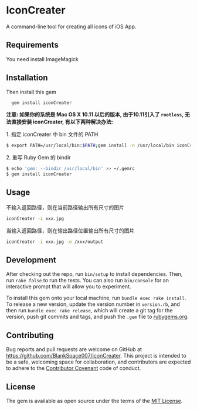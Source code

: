 # IconCreater

A command-line tool for creating all icons  of iOS App.

## Requirements

You need install ImageMagick

## Installation

Then install this gem
```ruby
  gem install iconCreater
```
**注意: 如果你的系统是 Mac OS X 10.11 以后的版本, 由于10.11引入了 `rootless`, 无法直接安装 iconCreater, 有以下两种解决办法:**


1\. 指定 iconCreater 中 bin 文件的 PATH

```sh
$ export PATH=/usr/local/bin:$PATH;gem install -n /usr/local/bin iconCreater
```

2\. 重写 Ruby Gem 的 bindir

```sh
$ echo 'gem: --bindir /usr/local/bin' >> ~/.gemrc
$ gem install iconCreater
```

## Usage
不输入返回路径，则在当前路径输出所有尺寸的图片
```sh
iconCreater -i xxx.jpg
```
当输入返回路径，则在输出路径位置输出所有尺寸的图片
```sh
iconCreater -i xxx.jpg -o /xxx/output
```

## Development

After checking out the repo, run `bin/setup` to install dependencies. Then, run `rake false` to run the tests. You can also run `bin/console` for an interactive prompt that will allow you to experiment.

To install this gem onto your local machine, run `bundle exec rake install`. To release a new version, update the version number in `version.rb`, and then run `bundle exec rake release`, which will create a git tag for the version, push git commits and tags, and push the `.gem` file to [rubygems.org](https://rubygems.org).

## Contributing

Bug reports and pull requests are welcome on GitHub at https://github.com/BlankSpace007/iconCreater. This project is intended to be a safe, welcoming space for collaboration, and contributors are expected to adhere to the [Contributor Covenant](contributor-covenant.org) code of conduct.


## License

The gem is available as open source under the terms of the [MIT License](http://opensource.org/licenses/MIT).

